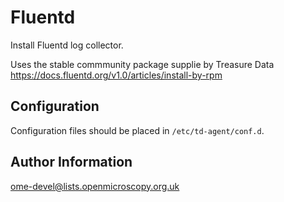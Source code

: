 Fluentd
=======

Install Fluentd log collector.

Uses the stable commmunity package supplie by Treasure Data https://docs.fluentd.org/v1.0/articles/install-by-rpm


Configuration
-------------

Configuration files should be placed in `/etc/td-agent/conf.d`.


Author Information
------------------

ome-devel@lists.openmicroscopy.org.uk

